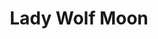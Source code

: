 ---
layout: "layouts/games.njk"
title: "Lady Wolf Moon"
photo: "/assets/backgrounds/luckyladymoon.jpg"
provider: "Bgaming"
description: "Lady Wolf Moon offers a maximum multiplier of x27,000 of a player's bet, making it one of BGaming's most lucrative slots with jackpot-like payouts."
iframe: "https://www.platincasino.com/games/softswiss/LuckyLadyMoon/123083"
---